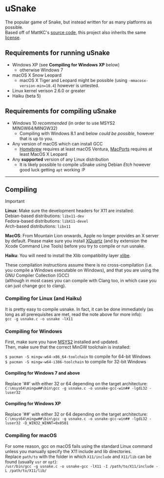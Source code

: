 # uSnake
The popular game of Snake, but instead written for as many platforms as possible. <br>
Based off of MattKC's [source code](https://mattkc.com/etc/snakeqr), this project also inherits the same [license](/LICENSE).

## Requirements for running uSnake
- Windows XP (see **Compiling for Windows XP** below)
  - otherwise Windows 7
- macOS X Snow Leopard
  - macOS X Tiger and Leopard might be possible (using `-mmacosx-version-min=10.4`) however is untested.
- Linux kernel verison 2.6.0 or greater
- Haiku (beta 5)

## Requirements for compiling uSnake
- Windows 10 *recommended* (in order to use MSYS2 MINGW64/MINGW32)
  - Compiling with Windows 8.1 and below *could be possible*, however that is up to you.
- Any version of macOS which can install GCC
  - [Homebrew](brew.sh) requires at least macOS Ventura, [MacPorts](macports.org) requires at least MacOS X Leopard
- Any **supported** version of any Linux distribution
  - It is likely possible to compile uSnake using Debian *Etch* however good luck getting `apt` working :P

---

## Compiling
> [!IMPORTANT]
> **Linux**: Make sure the development headers for X11 are installed: <br>
> Debian-based distributions: `libx11-dev` <br>
> Fedora-based distributions: `libX11-devel` <br>
> Arch-based distributions: `libx11` <br>
> 
> **MacOS**: From Mountain Lion onwards, Apple no longer provides an X server by default. Please make sure you install [XQuartz](https://www.xquartz.org/) (and by extension the Xcode Command Line Tools) before you try to compile or run usnake.
>
> **Haiku**: You will need to install the Xlib compatibility layer [xlibe](https://depot.haiku-os.org/#!/?bcguid=bc1-FWRS&repos=haikuports&arch=x86_64&incldev=true&onlynatv=false&viewcrttyp=ALL&srchexpr=xlibe).

These compilation instructions assume there is no cross-compilation (i.e. you compile a Windows executable on Windows), and that you are using the GNU Compiler Collection (GCC) <br>
(although in most cases you can compile with Clang too, in which case you can just change gcc to clang).

### Compiling for Linux (and Haiku)
It is pretty easy to compile usnake. In fact, it can be done immediately (as long as all prerequisites are met, read the note above for more info): <br>
`gcc -g usnake.c -o usnake -lX11` <br>

### Compiling for Windows 
First, make sure you have [MSYS2](https://www.msys2.org/) installed and updated. <br>
Then, make sure that the correct MinGW toolchain is installed:

`$ pacman -S mingw-w64-x86_64-toolchain` to compile for 64-bit Windows <br>
`$ pacman -S mingw-w64-i386-toolchain` to compile for 32-bit Windows

#### Compiling for Windows 7 and above
Replace '##' with either 32 or 64 depending on the target architecture: <br>
`C:\msys64\mingw##\bin\gcc -g usnake.c -o usnake-gcc-win## -lgdi32 -luser32`

#### Compiling for Windows XP
Replace '##' with either 32 or 64 depending on the target architecture: <br>
`C:\msys64\mingw##\bin\gcc -g usnake.c -o usnake-gcc-win## -lgdi32 -luser32 -D_WIN32_WINNT=0x0501`

### Compiling for macOS
For some reason, gcc on macOS fails using the standard Linux command unless you manually specify the X11 include and lib directories. <br>
Replace `path/to` with the folder in which `X11/include` and `X11/lib` can be found (usually `usr` or `opt`): <br>
`/usr/bin/gcc -g usnake.c -o usnake-gcc -lX11 -I /path/to/X11/include -L /path/to/X11/lib/`

